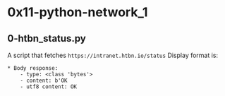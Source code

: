 # 0x11-python-network_1


## 0-htbn_status.py

A script that fetches ```https://intranet.htbn.io/status```
Display format is:
```
* Body response:
    - type: <class 'bytes'>
    - content: b'OK
    - utf8 content: OK

```
